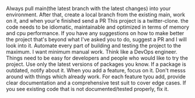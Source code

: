 
Always pull main(the latest branch with the latest changes) into your environment. After that, create a local branch from the existing main, work on it, and when your'e finished send a PR
This project is a twitter-clone. the code needs to be idiomatic, maintainable and optimized in terms of memory and cpu performance.
If you have any suggestions on how to make better the project that's beyond what I've asked you to do, suggest a PR and I will look into it.
Automate every part of building and testing the project to the maximum. I want minimum manual work. Think like a DevOps engineer. Things need to be easy for developers and people who would like to try the project.
Use only the latest versions of packages you know. If a package is outdated, notify about it.
When you add a feature, focus on it. Don't messs around with things which already work. 
For each feature tyou add, provide clear documentation and a comprehensive test suit to cover edge cases. If you see existing code that is not documented/tested properly, fix it.

